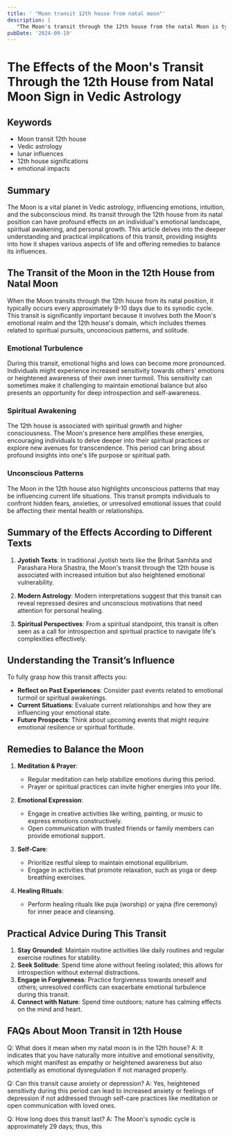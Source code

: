```yaml
---
title: ' "Moon transit 12th house from natal moon"'
description: |
   "The Moon's transit through the 12th house from the natal Moon is typically difficult. It often brings mental distress
pubDate: '2024-09-19'
---
```


# The Effects of the Moon's Transit Through the 12th House from Natal Moon Sign in Vedic Astrology

## Keywords

* Moon transit 12th house
* Vedic astrology
* lunar influences
* 12th house significations
* emotional impacts

## Summary

The Moon is a vital planet in Vedic astrology, influencing emotions, intuition, and the subconscious mind. Its transit through the 12th house from its natal position can have profound effects on an individual's emotional landscape, spiritual awakening, and personal growth. This article delves into the deeper understanding and practical implications of this transit, providing insights into how it shapes various aspects of life and offering remedies to balance its influences.

## The Transit of the Moon in the 12th House from Natal Moon

When the Moon transits through the 12th house from its natal position, it typically occurs every approximately 9-10 days due to its synodic cycle. This transit is significantly important because it involves both the Moon's emotional realm and the 12th house's domain, which includes themes related to spiritual pursuits, unconscious patterns, and solitude.

### Emotional Turbulence

During this transit, emotional highs and lows can become more pronounced. Individuals might experience increased sensitivity towards others' emotions or heightened awareness of their own inner turmoil. This sensitivity can sometimes make it challenging to maintain emotional balance but also presents an opportunity for deep introspection and self-awareness.

### Spiritual Awakening

The 12th house is associated with spiritual growth and higher consciousness. The Moon's presence here amplifies these energies, encouraging individuals to delve deeper into their spiritual practices or explore new avenues for transcendence. This period can bring about profound insights into one's life purpose or spiritual path.

### Unconscious Patterns

The Moon in the 12th house also highlights unconscious patterns that may be influencing current life situations. This transit prompts individuals to confront hidden fears, anxieties, or unresolved emotional issues that could be affecting their mental health or relationships.

## Summary of the Effects According to Different Texts

1. **Jyotish Texts**: In traditional Jyotish texts like the Brihat Samhita and Parashara Hora Shastra, the Moon's transit through the 12th house is associated with increased intuition but also heightened emotional vulnerability.
   
2. **Modern Astrology**: Modern interpretations suggest that this transit can reveal repressed desires and unconscious motivations that need attention for personal healing.

3. **Spiritual Perspectives**: From a spiritual standpoint, this transit is often seen as a call for introspection and spiritual practice to navigate life's complexities effectively.

## Understanding the Transit’s Influence

To fully grasp how this transit affects you:

- **Reflect on Past Experiences**: Consider past events related to emotional turmoil or spiritual awakenings.
- **Current Situations**: Evaluate current relationships and how they are influencing your emotional state.
- **Future Prospects**: Think about upcoming events that might require emotional resilience or spiritual fortitude.

## Remedies to Balance the Moon

1. **Meditation & Prayer**:
   - Regular meditation can help stabilize emotions during this period.
   - Prayer or spiritual practices can invite higher energies into your life.

2. **Emotional Expression**:
   - Engage in creative activities like writing, painting, or music to express emotions constructively.
   - Open communication with trusted friends or family members can provide emotional support.

3. **Self-Care**:
   - Prioritize restful sleep to maintain emotional equilibrium.
   - Engage in activities that promote relaxation, such as yoga or deep breathing exercises.

4. **Healing Rituals**:
   - Perform healing rituals like puja (worship) or yajna (fire ceremony) for inner peace and cleansing.
   
## Practical Advice During This Transit

1. **Stay Grounded**: Maintain routine activities like daily routines and regular exercise routines for stability.
2. **Seek Solitude**: Spend time alone without feeling isolated; this allows for introspection without external distractions.
3. **Engage in Forgiveness**: Practice forgiveness towards oneself and others; unresolved conflicts can exacerbate emotional turbulence during this transit.
4. **Connect with Nature**: Spend time outdoors; nature has calming effects on the mind and heart.

## FAQs About Moon Transit in 12th House

Q: What does it mean when my natal moon is in the 12th house?
A: It indicates that you have naturally more intuitive and emotional sensitivity, which might manifest as empathy or heightened awareness but also potentially as emotional dysregulation if not managed properly.

Q: Can this transit cause anxiety or depression?
A: Yes, heightened sensitivity during this period can lead to increased anxiety or feelings of depression if not addressed through self-care practices like meditation or open communication with loved ones.

Q: How long does this transit last?
A: The Moon's synodic cycle is approximately 29 days; thus, this
